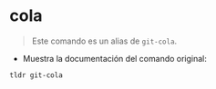 # cola

> Este comando es un alias de `git-cola`.

- Muestra la documentación del comando original:

`tldr git-cola`
